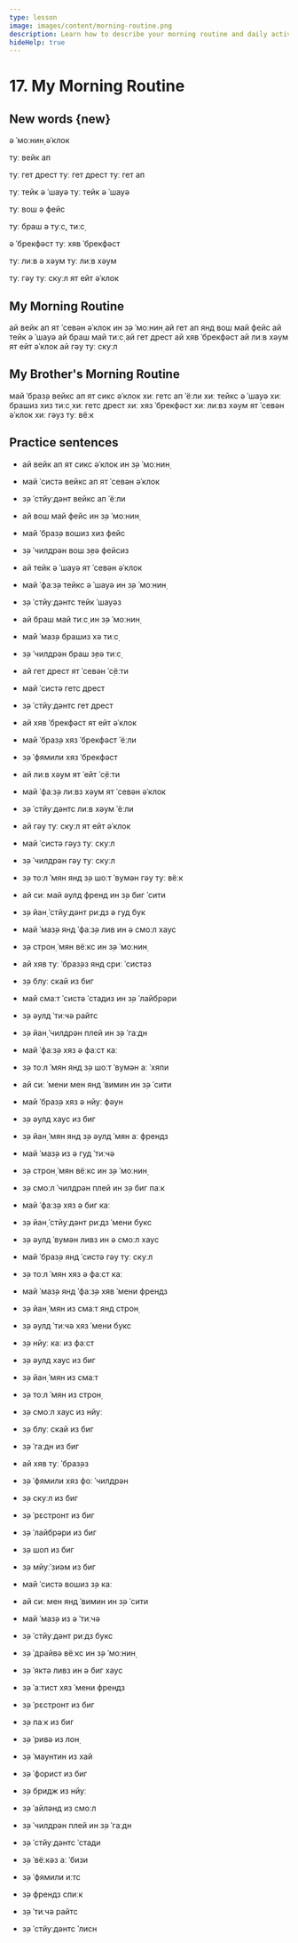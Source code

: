 ```yaml
---
type: lesson
image: images/content/morning-routine.png
description: Learn how to describe your morning routine and daily activities in English
hideHelp: true
---
```


# 17. My Morning Routine

## New words {new}

ə ˈмоːнин̣
əˈклок

туː вейк ап

туː гет
дрест
туː гет дрест
туː гет ап

туː тейк
ə ˈшауə
туː тейк ə ˈшауə

туː вош
ə фейс

туː браш
ə туːс̣, тиːс̣

ə ˈбрекфəст
туː хяв ˈбрекфəст

туː лиːв
ə хəум
туː лиːв хəум

туː гəу туː скуːл
ят ейт əˈклок

## My Morning Routine

ай вейк ап ят ˈсевəн əˈклок ин з̣ə ˈмоːнин̣
ай гет ап янд вош май фейс
ай тейк ə ˈшауə
ай браш май тиːс̣
ай гет дрест
ай хяв ˈбрекфəст
ай лиːв хəум ят ейт əˈклок
ай гəу туː скуːл

## My Brother's Morning Routine

май ˈбраз̣ə вейкс ап ят сикс əˈклок
хиː гетс ап ˈёːли
хиː тейкс ə ˈшауə
хиː брашиз хиз тиːс̣
хиː гетс дрест
хиː хяз ˈбрекфəст
хиː лиːвз хəум ят ˈсевəн əˈклок
хиː гəуз туː вёːк

## Practice sentences

- ай вейк ап ят сикс əˈклок ин з̣ə ˈмоːнин̣
- май ˈсистə вейкс ап ят ˈсевəн əˈклок
- з̣ə ˈстйуːдəнт вейкс ап ˈёːли
- ай вош май фейс ин з̣ə ˈмоːнин̣
- май ˈбраз̣ə вошиз хиз фейс
- з̣ə ˈчилдрəн вош з̣еə фейсиз
- ай тейк ə ˈшауə ят ˈсевəн əˈклок
- май ˈфаːз̣ə тейкс ə ˈшауə ин з̣ə ˈмоːнин̣
- з̣ə ˈстйуːдəнтс тейк ˈшауəз
- ай браш май тиːс̣ ин з̣ə ˈмоːнин̣
- май ˈмаз̣ə брашиз хə тиːс̣
- з̣ə ˈчилдрəн браш з̣еə тиːс̣
- ай гет дрест ят ˈсевəн ˈс̣ёːти
- май ˈсистə гетс дрест
- з̣ə ˈстйуːдəнтс гет дрест
- ай хяв ˈбрекфəст ят ейт əˈклок
- май ˈбраз̣ə хяз ˈбрекфəст ˈёːли
- з̣ə ˈфямили хяз ˈбрекфəст
- ай лиːв хəум ят ˈейт ˈс̣ёːти
- май ˈфаːз̣ə лиːвз хəум ят ˈсевəн əˈклок
- з̣ə ˈстйуːдəнтс лиːв хəум ˈёːли
- ай гəу туː скуːл ят ейт əˈклок
- май ˈсистə гəуз туː скуːл
- з̣ə ˈчилдрəн гəу туː скуːл

- з̣ə тоːл ˈмян янд з̣ə шоːт ˈвумəн гəу туː вёːк
- ай сиː май əулд френд ин з̣ə биг ˈсити
- з̣ə йан̣ ˈстйуːдəнт риːдз ə гуд бук
- май ˈмаз̣ə янд ˈфаːз̣ə лив ин ə смоːл хаус
- з̣ə строн̣ ˈмян вёːкс ин з̣ə ˈмоːнин̣
- ай хяв туː ˈбраз̣əз янд с̣риː ˈсистəз
- з̣ə блуː скай из биг
- май смаːт ˈсистə ˈстадиз ин з̣ə ˈлайбрəри
- з̣ə əулд ˈтиːчə райтс
- з̣ə йан̣ ˈчилдрəн плей ин з̣ə ˈгаːдн
- май ˈфаːз̣ə хяз ə фаːст каː
- з̣ə тоːл ˈмян янд з̣ə шоːт ˈвумəн аː ˈхяпи
- ай сиː ˈмени мен янд ˈвимин ин з̣ə ˈсити
- май ˈбраз̣ə хяз ə нйуː фəун
- з̣ə əулд хаус из биг
- з̣ə йан̣ ˈмян янд з̣ə əулд ˈмян аː френдз
- май ˈмаз̣ə из ə гуд ˈтиːчə
- з̣ə строн̣ ˈмян вёːкс ин з̣ə ˈмоːнин̣
- з̣ə смоːл ˈчилдрəн плей ин з̣ə биг паːк
- май ˈфаːз̣ə хяз ə биг каː
- з̣ə йан̣ ˈстйуːдəнт риːдз ˈмени букс
- з̣ə əулд ˈвумəн ливз ин ə смоːл хаус
- май ˈбраз̣ə янд ˈсистə гəу туː скуːл
- з̣ə тоːл ˈмян хяз ə фаːст каː
- май ˈмаз̣ə янд ˈфаːз̣ə хяв ˈмени френдз
- з̣ə йан̣ ˈмян из смаːт янд строн̣
- з̣ə əулд ˈтиːчə хяз ˈмени букс
- з̣ə нйуː каː из фаːст
- з̣ə əулд хаус из биг
- з̣ə йан̣ ˈмян из смаːт
- з̣ə тоːл ˈмян из строн̣
- з̣ə смоːл хаус из нйуː
- з̣ə блуː скай из биг
- з̣ə ˈгаːдн из биг
- ай хяв туː ˈбраз̣əз
- з̣ə ˈфямили хяз фоː ˈчилдрəн
- з̣ə скуːл из биг
- з̣ə ˈрɛстронт из биг
- з̣ə ˈлайбрəри из биг
- з̣ə шоп из биг
- з̣ə мйуːˈзиəм из биг
- май ˈсистə вошиз з̣ə каː
- ай сиː мен янд ˈвимин ин з̣ə ˈсити
- май ˈмаз̣ə из ə ˈтиːчə
- з̣ə ˈстйуːдəнт риːдз букс
- з̣ə ˈдрайвə вёːкс ин з̣ə ˈмоːнин̣
- з̣ə ˈяктə ливз ин ə биг хаус
- з̣ə ˈаːтист хяз ˈмени френдз
- з̣ə ˈрɛстронт из биг
- з̣ə паːк из биг
- з̣ə ˈривə из лон̣
- з̣ə ˈмаунтин из хай
- з̣ə ˈфорист из биг
- з̣ə бридж из нйуː
- з̣ə ˈайлəнд из смоːл
- з̣ə ˈчилдрəн плей ин з̣ə ˈгаːдн
- з̣ə ˈстйуːдəнтс ˈстади
- з̣ə ˈвёːкəз аː ˈбизи
- з̣ə ˈфямили иːтс
- з̣ə френдз спиːк
- з̣ə ˈтиːчə райтс
- з̣ə ˈстйуːдəнтс ˈлисн
